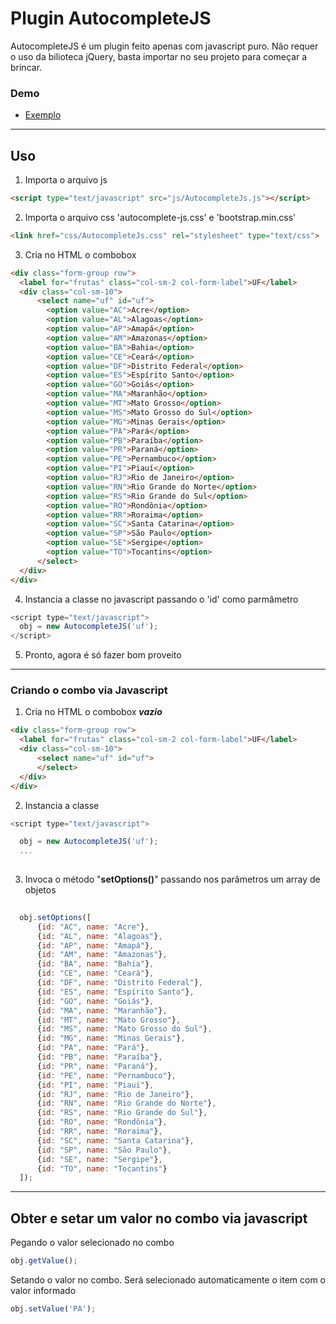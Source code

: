 # Plugin AutocompleteJS
AutocompleteJS é um plugin feito apenas com javascript puro. Não requer o uso da bilioteca jQuery, basta importar no seu projeto para começar a brincar.

### Demo

- [Exemplo](https://renatogap.github.io/autocompleteJS/)


---


## Uso


1. Importa o arquivo js
```html
<script type="text/javascript" src="js/AutocompleteJs.js"></script>
```

2. Importa o arquivo css 'autocomplete-js.css' e 'bootstrap.min.css'
```html
<link href="css/AutocompleteJs.css" rel="stylesheet" type="text/css">
```

3. Cria no HTML o combobox
```html
<div class="form-group row">
  <label for="frutas" class="col-sm-2 col-form-label">UF</label>
  <div class="col-sm-10">
      <select name="uf" id="uf">
        <option value="AC">Acre</option>
        <option value="AL">Alagoas</option>
        <option value="AP">Amapá</option>
        <option value="AM">Amazonas</option>
        <option value="BA">Bahia</option>
        <option value="CE">Ceará</option>
        <option value="DF">Distrito Federal</option>
        <option value="ES">Espírito Santo</option>
        <option value="GO">Goiás</option>
        <option value="MA">Maranhão</option>
        <option value="MT">Mato Grosso</option>
        <option value="MS">Mato Grosso do Sul</option>
        <option value="MG">Minas Gerais</option>
        <option value="PA">Pará</option>
        <option value="PB">Paraíba</option>
        <option value="PR">Paraná</option>
        <option value="PE">Pernambuco</option>
        <option value="PI">Piauí</option>
        <option value="RJ">Rio de Janeiro</option>
        <option value="RN">Rio Grande do Norte</option>
        <option value="RS">Rio Grande do Sul</option>
        <option value="RO">Rondônia</option>
        <option value="RR">Roraima</option>
        <option value="SC">Santa Catarina</option>
        <option value="SP">São Paulo</option>
        <option value="SE">Sergipe</option>
        <option value="TO">Tocantins</option>
      </select>
  </div>
</div>
```

4. Instancia a classe no javascript passando o 'id' como parmâmetro
```javascript
<script type="text/javascript">       
  obj = new AutocompleteJS('uf');
</script>
```

5. Pronto, agora é só fazer bom proveito

---

### Criando o combo via Javascript

1. Cria no HTML o combobox ***vazio***
```html
<div class="form-group row">
  <label for="frutas" class="col-sm-2 col-form-label">UF</label>
  <div class="col-sm-10">
      <select name="uf" id="uf">        
      </select>
  </div>
</div>
```

2. Instancia a classe 
```javascript
<script type="text/javascript">      

  obj = new AutocompleteJS('uf');
  ...
  
```  

3. Invoca o método "**setOptions()**" passando nos parâmetros um array de objetos
```javascript
     
  obj.setOptions([
      {id: "AC", name: "Acre"},
      {id: "AL", name: "Alagoas"},
      {id: "AP", name: "Amapá"},
      {id: "AM", name: "Amazonas"},
      {id: "BA", name: "Bahia"},
      {id: "CE", name: "Ceará"},
      {id: "DF", name: "Distrito Federal"},
      {id: "ES", name: "Espírito Santo"},
      {id: "GO", name: "Goiás"},
      {id: "MA", name: "Maranhão"},
      {id: "MT", name: "Mato Grosso"},
      {id: "MS", name: "Mato Grosso do Sul"},
      {id: "MG", name: "Minas Gerais"},
      {id: "PA", name: "Pará"},
      {id: "PB", name: "Paraíba"},
      {id: "PR", name: "Paraná"},
      {id: "PE", name: "Pernambuco"},
      {id: "PI", name: "Piauí"},
      {id: "RJ", name: "Rio de Janeiro"},
      {id: "RN", name: "Rio Grande do Norte"},
      {id: "RS", name: "Rio Grande do Sul"},
      {id: "RO", name: "Rondônia"},
      {id: "RR", name: "Roraima"},
      {id: "SC", name: "Santa Catarina"},
      {id: "SP", name: "São Paulo"},
      {id: "SE", name: "Sergipe"},
      {id: "TO", name: "Tocantins"}
  ]);

```

---

## Obter e setar um valor no combo via javascript

Pegando o valor selecionado no combo
```javascript
obj.getValue();
```

Setando o valor no combo. Será selecionado automaticamente o item com o valor informado
```javascript
obj.setValue('PA');
```

